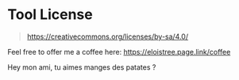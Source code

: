 # Tool License  
> https://creativecommons.org/licenses/by-sa/4.0/  
  
Feel free to offer me a coffee here:
https://eloistree.page.link/coffee

Hey mon ami, tu aimes manges des patates ?